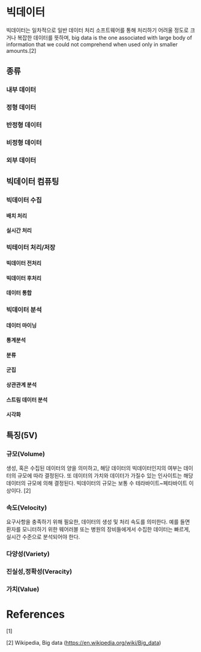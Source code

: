 # 빅데이터
빅데이터는 일차적으로 일반 데이터 처리 소프트웨어를 통해 처리하기 어려울 정도로 크거나 복잡한 데이터를 뜻하며, big data is the one associated with large body of information that we could not comprehend when used only in smaller amounts.[2]

## 종류
### 내부 데이터

### 정형 데이터
### 반정형 데이터
### 비정형 데이터
### 외부 데이터


## 빅데이터 컴퓨팅
### 빅데이터 수집
#### 배치 처리
#### 실시간 처리

### 빅테이터 처리/저장
#### 빅데이터 전처리
#### 빅데이터 후처리
#### 데이터 통합

### 빅데이터 분석
#### 데이터 마이닝
#### 통계분석
#### 분류
#### 군집
#### 상관관계 분석
#### 스트림 데이터 분석
#### 시각화


## 특징(5V)
### 규모(Volume)
생성, 혹은 수집된 데이터의 양을 의미하고, 해당 데이터의 빅데이터인지의 여부는 데이터의 규모에 따라 결정된다. 또 데이터의 가치와 데이터가 가질수 있는 인사이트는 해당 데이터의 규모에 의해 결정된다. 빅데이터의 규모는 보통 수 테라바이트~페타바이트 이상이다. [2]

### 속도(Velocity)
요구사항을 충족하기 위해 필요한, 데이터의 생성 및 처리 속도를 의미한다. 
예를 들면 환자를 모니터하기 위한 웨어러블 또는 병원의 장비들에게서 수집한 데이터는 빠르게, 실시간 수준으로 분석되어야 한다.


### 다양성(Variety)

### 진실성,정확성(Veracity)

### 가치(Value)


# References
[1]

[2] Wikipedia, Big data
(https://en.wikipedia.org/wiki/Big_data)